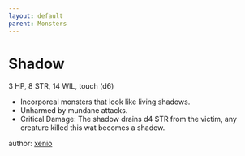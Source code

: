 ```yaml
---
layout: default
parent: Monsters
---
```

# Shadow
3 HP, 8 STR, 14 WIL, touch (d6) 
-   Incorporeal monsters that look like living shadows.
-   Unharmed by mundane attacks.
-   Critical Damage: The shadow drains d4 STR from the victim, any
    creature killed this wat becomes a shadow.

author: [xenio](https://xenioinabottle.blogspot.com)
